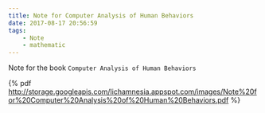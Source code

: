 ```yaml
---
title: Note for Computer Analysis of Human Behaviors
date: 2017-08-17 20:56:59
tags:
    - Note
    - mathematic
---
```


Note for the book `Computer Analysis of Human Behaviors`

{% pdf http://storage.googleapis.com/lichamnesia.appspot.com/images/Note%20for%20Computer%20Analysis%20of%20Human%20Behaviors.pdf %}

<!-- 文件在七牛上，Note for Computer Analysis of Human Behaviors.pdf-->

